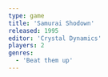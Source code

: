 ```yaml
---
type: game
title: 'Samurai Shodown'
released: 1995
editor: 'Crystal Dynamics'
players: 2
genres:
  - 'Beat them up'
---
```

